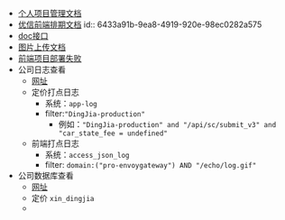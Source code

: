 - [个人项目管理文档](https://docs.qq.com/sheet/DRFJkZXNrWUlsTHlm?tab=BB08J2)
- [优信前端排期文档](https://docs.qq.com/sheet/DUmlXenhaeWFCY01E?u=29d99a76876d4822b8bbfbe032fec629&tab=wdx264&_t=1654844998033)
  id:: 6433a91b-9ea8-4919-920e-98ec0282a575
- [doc接口](http://apidev.xin.com/login)
- [图片上传文档](http://doc.xin.com/pages/viewpage.action?pageId=923524)
- [前端项目部署失败](http://doc.xin.com/pages/viewpage.action?pageId=18103196)
- 公司日志查看
	- [网址](https://log.xin.com/app/kibana)
	- 定价打点日志
		- 系统：`app-log`
		- filter:`"DingJia-production"`
			- 例如：`"DingJia-production" and "/api/sc/submit_v3" and "car_state_fee = undefined"`
	- 前端打点日志
		- 系统：`access_json_log`
		- filter: `domain:("pro-envoygateway") AND "/echo/log.gif"`
- 公司数据库查看
	- [网址](http://tec.fat.xin.com/phpmyadmin/)
	- 定价 `xin_dingjia`
	-